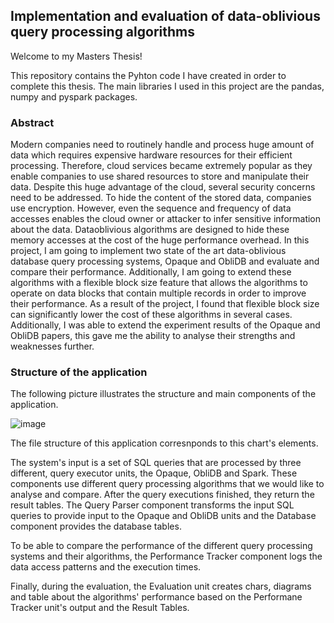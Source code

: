 ## Implementation and evaluation of data-oblivious query processing algorithms

Welcome to my Masters Thesis!

This repository contains the Pyhton code I have created in order to complete this thesis. The main libraries I used in this project are the pandas, numpy and pyspark packages.

### Abstract

Modern companies need to routinely handle and process huge amount of data which
requires expensive hardware resources for their efficient processing. Therefore, cloud
services became extremely popular as they enable companies to use shared resources
to store and manipulate their data. Despite this huge advantage of the cloud, several
security concerns need to be addressed. To hide the content of the stored data, companies use encryption. However, even the sequence and frequency of data accesses
enables the cloud owner or attacker to infer sensitive information about the data. Dataoblivious algorithms are designed to hide these memory accesses at the cost of the
huge performance overhead. In this project, I am going to implement two state of
the art data-oblivious database query processing systems, Opaque and ObliDB and
evaluate and compare their performance. Additionally, I am going to extend these algorithms with a flexible block size feature that allows the algorithms to operate on data
blocks that contain multiple records in order to improve their performance. As a result
of the project, I found that flexible block size can significantly lower the cost of these
algorithms in several cases. Additionally, I was able to extend the experiment results
of the Opaque and ObliDB papers, this gave me the ability to analyse their strengths
and weaknesses further.

### Structure of the application
The following picture illustrates the structure and main components of the application.

![image](https://user-images.githubusercontent.com/37445999/141828099-6a4a2404-ed83-42c3-956b-19e95b9f498f.png)

The file structure of this application corresnponds to this chart's elements. 

The system's input is a set of SQL queries that are processed by three different, query executor units, the Opaque, ObliDB and Spark. These components use different query processing algorithms that we would like to analyse and compare. After the query executions finished, they return the result tables. The Query Parser component transforms the input SQL queries to provide input to the Opaque and ObliDB units and the Database component provides the database tables. 

To be able to compare the performance of the different query processing systems and their algorithms, the Performance Tracker component logs the data access patterns and the  execution times.

Finally, during the evaluation, the Evaluation unit creates chars, diagrams and table about the algorithms' performance based on the Performane Tracker unit's output and the Result Tables.
